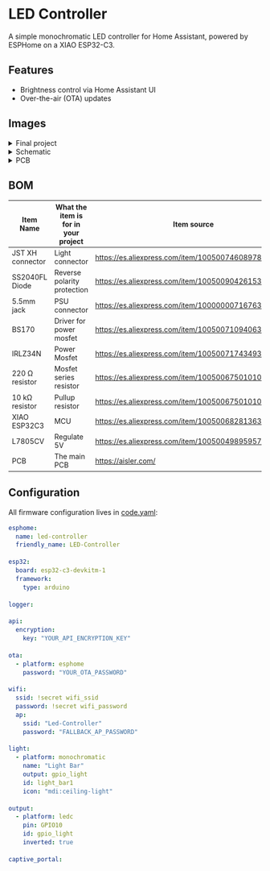 # LED Controller
A simple monochromatic LED controller for Home Assistant, powered by ESPHome on a XIAO ESP32-C3.

## Features
- Brightness control via Home Assistant UI  
- Over-the-air (OTA) updates  

## Images
<details>
  <summary>Final project</summary>

  ![Final](assets/prototypeCase.jpg)
</details>
<details>
  <summary>Schematic</summary>

  ![schematic](assets/Schematic.png)
</details>
<details>
  <summary>PCB</summary>

  ![PCB design](assets/PCBEDA.png)
  ![PCB render](assets/PCB.png)
</details>


## BOM
| Item Name           | What the item is for in your project | Item source                                                                 | Item price     | Total Price     |
|---------------------|--------------------------------------|-----------------------------------------------------------------------------|----------------|-----------------|
| JST XH connector    | Light connector                      | https://es.aliexpress.com/item/10050074608978V65.html                       | 1.22€          | 59.15€          |
| SS2040FL Diode      | Reverse polarity protection          | https://es.aliexpress.com/item/1005009042615388.html                        | 5.39€          | 67.25 USD       |
| 5.5mm jack          | PSU connector                        | https://es.aliexpress.com/item/10000000716763.html                          | 1.39€          |                 |
| BS170               | Driver for power mosfet              | https://es.aliexpress.com/item/1005007109406326.html                        | 1.44€          |                 |
| IRLZ34N             | Power Mosfet                         | https://es.aliexpress.com/item/1005007174349301.html                        | 1.90€          |                 |
| 220 Ω resistor      | Mosfet series resistor               | https://es.aliexpress.com/item/1005006750101049.html                        | 1.08€          |                 |
| 10 kΩ resistor      | Pullup resistor                      | https://es.aliexpress.com/item/1005006750101049.html                        | 1.08€          |                 |
| XIAO ESP32C3        | MCU                                  | https://es.aliexpress.com/item/1005006828136326.html                        | 8.29€          |                 |
| L7805CV             | Regulate 5V                          | https://es.aliexpress.com/item/1005004989595789.html                        | 1.69€          |                 |
| PCB                 | The main PCB                         | https://aisler.com/                                                         | 35.67€         |                 |



## Configuration

All firmware configuration lives in [code.yaml](code.yaml):

```yaml
esphome:
  name: led-controller
  friendly_name: LED-Controller

esp32:
  board: esp32-c3-devkitm-1
  framework:
    type: arduino

logger:

api:
  encryption:
    key: "YOUR_API_ENCRYPTION_KEY"

ota:
  - platform: esphome
    password: "YOUR_OTA_PASSWORD"

wifi:
  ssid: !secret wifi_ssid
  password: !secret wifi_password
  ap:
    ssid: "Led-Controller"
    password: "FALLBACK_AP_PASSWORD"

light:
  - platform: monochromatic
    name: "Light Bar"
    output: gpio_light
    id: light_bar1
    icon: "mdi:ceiling-light"

output:
  - platform: ledc
    pin: GPIO10
    id: gpio_light
    inverted: true

captive_portal:
```